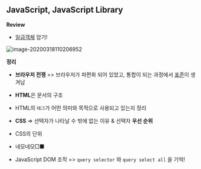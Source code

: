 ## JavaScript, JavaScript Library

**Review**

* <u>일급객체</u> 암기!

![image-20200318110206952](C:\Users\Sophie\AppData\Roaming\Typora\typora-user-images\image-20200318110206952.png)



**정리**

* **브라우저 전쟁** => 브라우저가 파편화 되어 있었고, 통합이 되는 과정에서 <u>표준</u>이 생겨남

* **HTML**은 문서의 구조
* HTML의 `태그`가 어떤 의미와 목적으로 사용되고 있는지 정리
* **CSS** => 선택자가 나타날 수 밖에 없는 이유 & 선택자 **우선 순위**
* CSS의 단위
* 네모네모□■ 
* JavaScript DOM 조작 => `query selector` 와 `query select all` 을 기억!